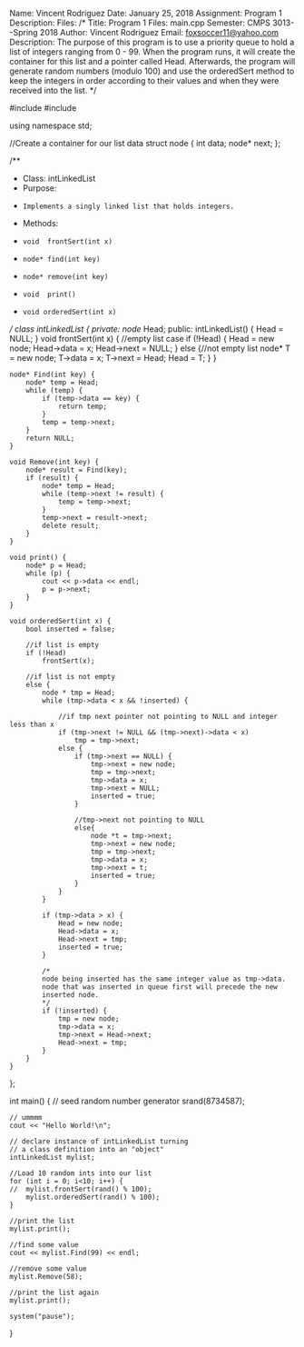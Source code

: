 Name: Vincent Rodriguez                                                                                                                                                                                                                                                          Date: January 25, 2018                                                                                                                                                                                                                                                            Assignment: Program 1                                                                                                                                                                                                                                                            Description:                                                                                                                                                                                                                                                                      Files:                                                                                                                                    /*
Title: Program 1 
Files: main.cpp 
Semester: CMPS 3013--Spring 2018 
Author: Vincent Rodriguez 
Email: foxsoccer11@yahoo.com 
Description: The purpose of this program is to use a priority queue
			 to hold a list of integers ranging from 0 - 99. When the
			 program runs, it will create the container for this list
			 and a pointer called Head. Afterwards, the program will 
			 generate random numbers (modulo 100) and use the orderedSert
			 method to keep the integers in order according to their
			 values and when they were received into the list.
*/

#include <iostream>
#include <ctime>

using namespace std;

//Create a container for our list data
struct node {
	int data;
	node* next;
};

/**
* Class: intLinkedList
* Purpose:
*     Implements a singly linked list that holds integers.
* Methods:
*     void  frontSert(int x)
*     node* find(int key)
*     node* remove(int key)
*     void  print()
*	  void orderedSert(int x)
*/
class intLinkedList {
private:
	node* Head;
public:
	intLinkedList() {
		Head = NULL;
	}
	void frontSert(int x) {
		//empty list case
		if (!Head) {
			Head = new node;
			Head->data = x;
			Head->next = NULL;
		}
		else {//not empty list
			node* T = new node;
			T->data = x;
			T->next = Head;
			Head = T;
		}
	}

	node* Find(int key) {
		node* temp = Head;
		while (temp) {
			if (temp->data == key) {
				return temp;
			}
			temp = temp->next;
		}
		return NULL;
	}

	void Remove(int key) {
		node* result = Find(key);
		if (result) {
			node* temp = Head;
			while (temp->next != result) {
				temp = temp->next;
			}
			temp->next = result->next;
			delete result;
		}
	}

	void print() {
		node* p = Head;
		while (p) {
			cout << p->data << endl;
			p = p->next;
		}
	}

	void orderedSert(int x) {
		bool inserted = false;

		//if list is empty
		if (!Head)
			frontSert(x);

		//if list is not empty
		else {
			node * tmp = Head;
			while (tmp->data < x && !inserted) {

				//if tmp next pointer not pointing to NULL and integer less than x
				if (tmp->next != NULL && (tmp->next)->data < x)
					tmp = tmp->next;
				else {
					if (tmp->next == NULL) {
						tmp->next = new node;
						tmp = tmp->next;
						tmp->data = x;
						tmp->next = NULL;
						inserted = true;
					}

					//tmp->next not pointing to NULL
					else{
						node *t = tmp->next;
						tmp->next = new node;
						tmp = tmp->next;
						tmp->data = x;
						tmp->next = t;
						inserted = true;
					}
				}
			}

			if (tmp->data > x) {
				Head = new node;
				Head->data = x;
				Head->next = tmp;
				inserted = true;
			}

			/*
			node being inserted has the same integer value as tmp->data.
			node that was inserted in queue first will precede the new
			inserted node.
			*/
			if (!inserted) {
				tmp = new node;
				tmp->data = x;
				tmp->next = Head->next;
				Head->next = tmp;
			}
		}
	}
};

int main() {
	// seed random number generator
	srand(8734587);

	// ummmm
	cout << "Hello World!\n";

	// declare instance of intLinkedList turning
	// a class definition into an "object"
	intLinkedList mylist;

	//Load 10 random ints into our list
	for (int i = 0; i<10; i++) {
	//	mylist.frontSert(rand() % 100);
		mylist.orderedSert(rand() % 100);
	}

	//print the list
	mylist.print();

	//find some value
	cout << mylist.Find(99) << endl;

	//remove some value 
	mylist.Remove(58);

	//print the list again
	mylist.print();

	system("pause");
}
